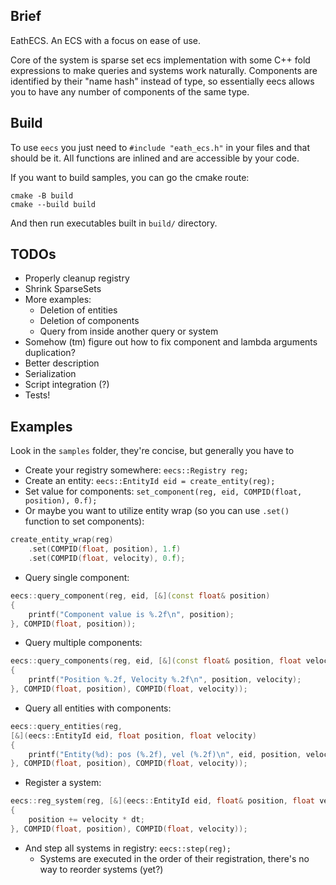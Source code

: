## Brief
EathECS. An ECS with a focus on ease of use.

Core of the system is sparse set ecs implementation with some C++ fold expressions to make queries and systems work naturally.
Components are identified by their "name hash" instead of type, so essentially eecs allows you to have any number of components of the same type.

## Build
To use `eecs` you just need to `#include "eath_ecs.h"` in your files and that should be it. All functions are inlined and are accessible by your code.

If you want to build samples, you can go the cmake route:
```
cmake -B build
cmake --build build
```
And then run executables built in `build/` directory.

## TODOs
* Properly cleanup registry
* Shrink SparseSets
* More examples:
    * Deletion of entities
    * Deletion of components
    * Query from inside another query or system
* Somehow (tm) figure out how to fix component and lambda arguments duplication?
* Better description
* Serialization
* Script integration (?)
* Tests!

## Examples
Look in the `samples` folder, they're concise, but generally you have to
* Create your registry somewhere: `eecs::Registry reg;`
* Create an entity: `eecs::EntityId eid = create_entity(reg);`
* Set value for components: `set_component(reg, eid, COMPID(float, position), 0.f);`
* Or maybe you want to utilize entity wrap (so you can use `.set()` function to set components):

```c++
create_entity_wrap(reg)
    .set(COMPID(float, position), 1.f)
    .set(COMPID(float, velocity), 0.f);
```

* Query single component:

```c++
eecs::query_component(reg, eid, [&](const float& position)
{
    printf("Component value is %.2f\n", position);
}, COMPID(float, position));
```

* Query multiple components:

```c++
eecs::query_components(reg, eid, [&](const float& position, float velocity)
{
    printf("Position %.2f, Velocity %.2f\n", position, velocity);
}, COMPID(float, position), COMPID(float, velocity));
```

* Query all entities with components:

```c++
eecs::query_entities(reg,
[&](eecs::EntityId eid, float position, float velocity)
{
    printf("Entity(%d): pos (%.2f), vel (%.2f)\n", eid, position, velocity);
}, COMPID(float, position), COMPID(float, velocity));
```

* Register a system:

```c++
eecs::reg_system(reg, [&](eecs::EntityId eid, float& position, float velocity)
{
    position += velocity * dt;
}, COMPID(float, position), COMPID(float, velocity));
```

* And step all systems in registry: `eecs::step(reg);`
    * Systems are executed in the order of their registration, there's no way to reorder systems (yet?)
